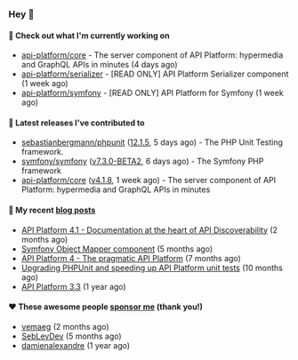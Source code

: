 ### Hey 👋

#### 👷 Check out what I'm currently working on

- [api-platform/core](https://github.com/api-platform/core) - The server component of API Platform: hypermedia and GraphQL APIs in minutes (4 days ago)
- [api-platform/serializer](https://github.com/api-platform/serializer) - [READ ONLY] API Platform Serializer component (1 week ago)
- [api-platform/symfony](https://github.com/api-platform/symfony) - [READ ONLY] API Platform for Symfony (1 week ago)

#### 🔭 Latest releases I've contributed to

- [sebastianbergmann/phpunit](https://github.com/sebastianbergmann/phpunit) ([12.1.5](https://github.com/sebastianbergmann/phpunit/releases/tag/12.1.5), 5 days ago) - The PHP Unit Testing framework.
- [symfony/symfony](https://github.com/symfony/symfony) ([v7.3.0-BETA2](https://github.com/symfony/symfony/releases/tag/v7.3.0-BETA2), 6 days ago) - The Symfony PHP framework
- [api-platform/core](https://github.com/api-platform/core) ([v4.1.8](https://github.com/api-platform/core/releases/tag/v4.1.8), 1 week ago) - The server component of API Platform: hypermedia and GraphQL APIs in minutes

#### 📜 My recent [blog posts](https://soyuka.me)

- [API Platform 4.1 - Documentation at the heart of API Discoverability](https://soyuka.me/api-platform-4-1-documentation-heart-api-discoverability/) (2 months ago)
- [Symfony Object Mapper component](https://soyuka.me/symfony-object-mapper-component/) (5 months ago)
- [API Platform 4 - The pragmatic API Platform](https://soyuka.me/api-platform-4-the-pragmatic-api-platform/) (7 months ago)
- [Upgrading PHPUnit and speeding up API Platform unit tests](https://soyuka.me/upgrading-phpunit-and-speeding-up-api-platform-unit-tests/) (10 months ago)
- [API Platform 3.3](https://soyuka.me/api-platform-3.3/) (1 year ago)

#### ❤️ These awesome people [sponsor me](https://github.com/sponsors/soyuka) (thank you!)

- [vemaeg](https://github.com/vemaeg) (2 months ago)
- [SebLevDev](https://github.com/SebLevDev) (5 months ago)
- [damienalexandre](https://github.com/damienalexandre) (1 year ago)
